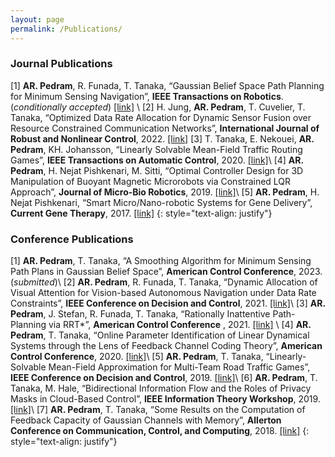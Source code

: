 ```yaml
---
layout: page
permalink: /Publications/
---
```


### Journal Publications
[1] **AR. Pedram**, R. Funada, T. Tanaka, “Gaussian Belief Space Path Planning for Minimum Sensing Navigation”, **IEEE Transactions on Robotics**. (_conditionally accepted_)  [[link]](https://arxiv.org/pdf/2109.13976.pdf) \\
[2] H. Jung, **AR. Pedram**, T. Cuvelier, T. Tanaka, “Optimized Data Rate Allocation for Dynamic Sensor Fusion over Resource Constrained Communication Networks”, **International Journal of Robust and Nonlinear Control**, 2022.
[[link]](https://onlinelibrary.wiley.com/doi/pdf/10.1002/rnc.6076)
[3] T. Tanaka, E. Nekouei, **AR. Pedram**, KH. Johansson, “Linearly Solvable Mean-Field Traffic Routing
Games”, **IEEE Transactions on Automatic Control**, 2020. [[link]](https://ieeexplore.ieee.org/stamp/stamp.jsp?arnumber=9061051)\\
[4] **AR. Pedram**, H. Nejat Pishkenari, M. Sitti, “Optimal Controller Design for 3D Manipulation of
Buoyant Magnetic Microrobots via Constrained LQR Approach”, **Journal of Micro-Bio Robotics**, 2019. [[link]](https://link.springer.com/content/pdf/10.1007/s12213-019-00121-3.pdf)\\
[5] **AR. Pedram**, H. Nejat Pishkenari, “Smart Micro/Nano-robotic Systems for Gene Delivery”, **Current Gene Therapy**, 2017. 
[[link]](https://www.researchgate.net/profile/Ali-Reza-Pedram/publication/316896127_Smart_MicroNano-robotic_Systems_for_Gene_Delivery/links/5d950061458515c1d38ed53f/Smart-Micro-Nano-robotic-Systems-for-Gene-Delivery.pdf) 
{: style="text-align: justify"}

### Conference Publications
[1] **AR. Pedram**, T. Tanaka, “A Smoothing Algorithm for Minimum Sensing Path Plans in Gaussian Belief Space”, **American Control Conference**, 2023. (_submitted_)\\
[2] **AR. Pedram**, R. Funada, T. Tanaka, “Dynamic Allocation of Visual Attention for Vision-based Autonomous Navigation under Data Rate Constraints”, **IEEE Conference on Decision and Control**, 2021. [[link]](https://ieeexplore.ieee.org/stamp/stamp.jsp?arnumber=9683570)\\
[3] **AR. Pedram**, J. Stefan, R. Funada, T. Tanaka, “Rationally Inattentive Path-Planning via RRT\*”, **American Control Conference** , 2021. [[link]](https://ieeexplore.ieee.org/stamp/stamp.jsp?arnumber=9483305) \\
[4] **AR. Pedram**, T. Tanaka, “Online Parameter Identification of Linear Dynamical Systems through the Lens of Feedback Channel Coding Theory”, **American Control Conference**, 2020. [[link]](https://ieeexplore.ieee.org/stamp/stamp.jsp?arnumber=9147986)\\
[5] **AR. Pedram**, T. Tanaka, “Linearly-Solvable Mean-Field Approximation for Multi-Team Road Traffic Games”, **IEEE Conference on Decision and Control**, 2019. [[link]](https://ieeexplore.ieee.org/stamp/stamp.jsp?arnumber=9029579)\\
[6] **AR. Pedram**, T. Tanaka, M. Hale, “Bidirectional Information Flow and the Roles of Privacy Masks in Cloud-Based Control”, **IEEE Information Theory Workshop**, 2019. [[link]](https://ieeexplore.ieee.org/stamp/stamp.jsp?arnumber=8989371)\\
[7] **AR. Pedram**, T. Tanaka, “Some Results on the Computation of Feedback Capacity of Gaussian Channels with Memory”, **Allerton Conference on Communication, Control,
and Computing**, 2018. [[link]](https://ieeexplore.ieee.org/stamp/stamp.jsp?arnumber=8636014)
{: style="text-align: justify"}

